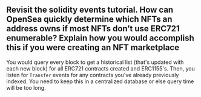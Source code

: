 ## Revisit the solidity events tutorial. How can OpenSea quickly determine which NFTs an address owns if most NFTs don’t use ERC721 enumerable? Explain how you would accomplish this if you were creating an NFT marketplace

You would query every block to get a historical list (that's updated with each new block) for all ERC721 contracts
created and ERC1155's. Then, you listen for `Transfer` events for any contracts you've already previously indexed. You
need to keep this in a centralized database or else query time will be too long.
